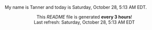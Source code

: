 My name is Tanner and today is Saturday, October 28, 5:13 AM EDT.

<p align="center">This <i>README</i> file is generated <b>every 3 hours</b>!</br>Last refresh: Saturday, October 28, 5:13 AM EDT<br /></p>
